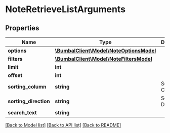 # NoteRetrieveListArguments

## Properties
Name | Type | Description | Notes
------------ | ------------- | ------------- | -------------
**options** | [**\BumbalClient\Model\NoteOptionsModel**](NoteOptionsModel.md) |  | [optional] 
**filters** | [**\BumbalClient\Model\NoteFiltersModel**](NoteFiltersModel.md) |  | [optional] 
**limit** | **int** |  | [optional] 
**offset** | **int** |  | [optional] 
**sorting_column** | **string** | Sorting Column | [optional] 
**sorting_direction** | **string** | Sorting Direction | [optional] 
**search_text** | **string** |  | [optional] 

[[Back to Model list]](../README.md#documentation-for-models) [[Back to API list]](../README.md#documentation-for-api-endpoints) [[Back to README]](../README.md)


